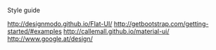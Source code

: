 

Style guide


http://designmodo.github.io/Flat-UI/
http://getbootstrap.com/getting-started/#examples
http://callemall.github.io/material-ui/
http://www.google.at/design/


